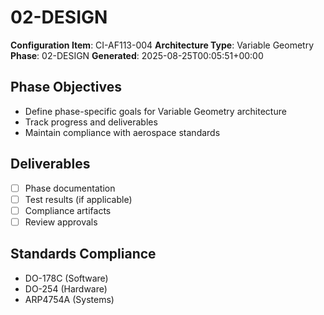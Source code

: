 # 02-DESIGN

**Configuration Item**: CI-AF113-004
**Architecture Type**: Variable Geometry
**Phase**: 02-DESIGN
**Generated**: 2025-08-25T00:05:51+00:00

## Phase Objectives
- Define phase-specific goals for Variable Geometry architecture
- Track progress and deliverables
- Maintain compliance with aerospace standards

## Deliverables
- [ ] Phase documentation
- [ ] Test results (if applicable)
- [ ] Compliance artifacts
- [ ] Review approvals

## Standards Compliance
- DO-178C (Software)
- DO-254 (Hardware)
- ARP4754A (Systems)
